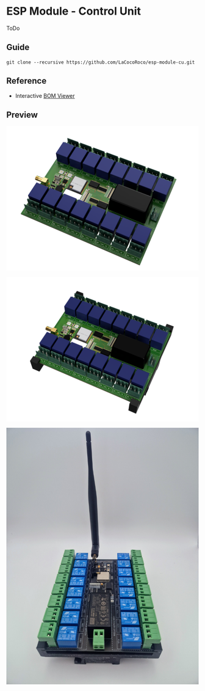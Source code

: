 # ESP Module - Control Unit

ToDo

## Guide

```
git clone --recursive https://github.com/LaCocoRoco/esp-module-cu.git
```

## Reference

- Interactive [BOM Viewer](https://htmlpreview.github.io/?https://github.com/LaCocoRoco/esp-module-cu/blob/main/eagle/bom/esp-module-cu.html)

## Preview

![function_graphic](/images/esp-module-cu-pcb.png)

![function_graphic](/images/esp-module-cu.png)

![function_graphic](/images/esp-module-cu-photo.jpg)
